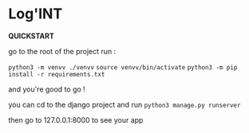 # Log'INT

**QUICKSTART**

go to the root of the project
run :

`python3 -m venvv ./venvv`
`source venvv/bin/activate`
`python3 -m pip install -r requirements.txt`

and you're good to go !

you can cd to the django project and run 
`python3 manage.py runserver`

then go to 127.0.0.1:8000 to see your app
